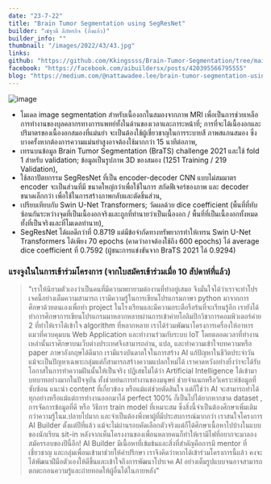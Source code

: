 ```yaml
---
date: "23-7-22"
title: "Brain Tumor Segmentation using SegResNet"
builder: "ณัฐวดี ลีภัทรกิจ (กิ่งแก้ว)"
builder_info: ""
thumbnail: "/images/2022/43/43.jpg"
links:
github: "https://github.com/Kkingssss/Brain-Tumor-Segmentation/tree/main"
facebook: "https://facebook.com/aibuildersx/posts/420395566795555"
blog: "https://medium.com/@nattawadee.lee/brain-tumor-segmentation-using-swin-unet-transformers-d003cbe7ba0f"
---
```


![image](/images/2022/43/43.jpg)

- โมเดล image segmentation สำหรับเนื้องอกในสมองจากภาพ MRI เพื่อเป็นการช่วยเหลือการทำงานของบุลคลากรทางการแพทย์ทั้งในด้านของเวลาและภาระหน้าที่; การที่จะได้เนื้องอกและปริมาตรของเนื้องอกสมองที่แม่นยำ จะเป็นต้องใช้ผู้เชี่ยวชาญในการระบายสี ภาพสแกนสมอง ซึ่งบางครั้งหากต้องการความแม่นยำสูงอาจต้องใช้มากกว่า 15 นาทีต่อภาพ,
- เทรนบนข้อมูล Brain Tumor Segmentation (BraTS) challenge 2021 และใช้ fold 1 สำหรับ validation; ข้อมูลเป็นรูปภาพ 3D ของสมอง (1251 Training / 219 Validation),
- ใช้สถาปัตยกรรม SegResNet ที่เป็น encoder-decoder CNN แบบไม่สมมาตร encoder จะเป็นส่วนที่มี ขนาดใหญ่กว่าเพื่อใช้ในการ สกัดฟีเจอร์ของภาพ และ decoder ขนาดเล็กกว่า เพื่อใช้ในการสร้างภาพกลับและตัดชิ้นส่วน,
- เปรียบเทียบกับ Swin U-Net Transformers; วัดผลด้วย dice coefficient (พื้นที่ที่ทับซ้อนกันระหว่างจุดที่เป็นเนื้องอกจริงและถูกที่ทำนายว่าเป็นเนื้องอก / พื้นที่ที่เป็นเนื้องอกทั้งหมดทั้งที่เป็นจริงและที่โมเดลทำนาย),
- SegResNet ได้ผลดีกว่าที่ 0.8719 แต่มีข้อจำกัดทางทรัพยากรทำให้เทรน Swin U-Net Transformers ได้เพียง 70 epochs (คาดว่าอาจต้องใช้ถึง 600 epochs) ได้ average dice coefficient ที่ 0.7592 (ผู้ชนะการแข่งขันจาก BraTS 2021 ได้ 0.9294)

### แรงจูงในในการเข้าร่วมโครงการ (จากใบสมัครเข้าร่วมเมื่อ 10 สัปดาห์ที่แล้ว)

> "เราให้นิยามตัวเองว่าเป็นคนที่มีความพยายามต่องานที่ทำอยู่เสมอ จึงมั่นใจได้ว่าเราจะทำโปรเจคนี้อย่างเต็มความสามารถ เรามีความรู้ในการเขียนโปรแกรมภาษา python มาจากการศึกษาด้วยตนเองเพื่อทำ project ในโรงเรียนและมีความกระตือรือร้นที่จะเรียนรู้อีก เรายังได้ทำการศึกษาการเขียนโปรแกรมมาหลากหลายผ่านการเข้าค่ายโอลิมปิกวิชาการคอมพิวเตอร์ค่าย 2 ที่ทำให้เราได้เข้าใจ algorithm ที่หลากหลาย เราได้ร่วมพัฒนาโครงการเครื่องให้อาหารแมวที่ควบคุมบน Web Application และทำงานร่วมกับระบบ IoT โดยตลอดเวลาที่ทำงานเหล่านั้นเราศึกษาบนเว็บต่างประเทศจึงสามารถอ่าน, แปล, และทำความเข้าใจบทความหรือ paper ภาษาอังกฤษได้ดีมาก เรามีแรงบันดาลใจในการสร้าง AI แก้ปัญหาในชีวิตประจำวัน แม้จะเป็นปัญหาเฉพาะกลุ่มแต่ก็สามารถสร้างความแปลกใหม่ได้ เราคาดหวังอย่างยิ่งว่าจะได้รับโอกาสในการทำความฝันนั้นให้เป็นจริง  ปฏิเสธไม่ได้ว่า Artificial Intelligence ได้เข้ามาบทบาทอย่างมากในปัจจุบัน ทั้งช่วยย่นการทำงานของมนุษย์ ช่วยจำแนกหรือวิเคราะห์ข้อมูลที่ซับซ้อน แนะนำ content ที่เกี่ยวข้อง หรือแม้แต่ช่วยตัดสินใจ แต่ก็ใช่ว่า AI จะสามารถทำได้ทุกอย่างหรือแม้แต่การทำงานออกมาได้ perfect 100% ก็เป็นไปได้ยากหากขาด dataset , การจัดการข้อมูลที่ดี หรือ วิธีการ train model ที่เหมาะสม ซึ่งสิ่งนี้จำเป็นต้องศึกษาเพิ่มเติมกว่าความรู้ในม.ปลายไปมาก และจำเป็นต้องพึ่งพาผู้ที่มีประสบการณ์มากกว่า  เราสนใจโครงการ AI Builder ตั้งแต่ปีที่แล้ว แม้จะไม่ผ่านรอบคัดเลือกตัวจริงแต่ก็ได้ศึกษาเนื้อหาไปบ้างในแบบของนักเรียน sit-in หลังจากเห็นโครงงานของเพื่อนหลายคนก็ทำให้เรามีไฟที่อยากจะมาลองสมัครรอบของปีนี้อีก! AI Builder มีเนื้อหาที่เข้มข้นและสิ่งที่สำคัญคือการมี mentor ที่เชี่ยวชาญ และกลุ่มเพื่อนเข้ามาช่วยให้คำปรึกษา เราจึงคิดว่าหากได้เข้าร่วมโครงการนี้แล้ว คงจะได้พัฒนาฝีมือตัวเองให้ดีขึ้นและเข้าใจถึงการพัฒนาโปรเจค AI อย่างเต็มรูปแบบจนอาจสามารถตกตะกอนความรู้และถ่ายทอดให้ผู้อื่นได้ในภายหลัง"